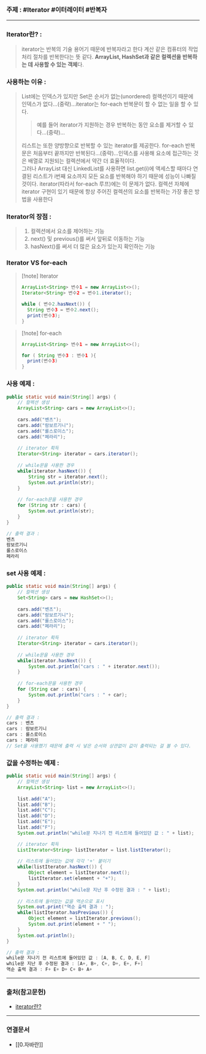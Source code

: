### 주제 : #Iterator #이터레이터 #반복자

___

### Iterator란? : 

> iterator는 반복의 기술 용어기 때문에 반복자라고 한다
> 계산 같은 컴퓨터의 작업 처리 절차를 반복한다는 뜻 같다.
> **ArrayList, HashSet과 같은 컬렉션을 반복하는 데 사용할 수 있는 객체**다. 

### 사용하는 이유 : 

> List에는 인덱스가 있지만 Set은 순서가 없는(unordered) 컬렉션이기 때문에 인덱스가 없다...(중략)...iterator는 for-each 반복문이 할 수 없는 일을 할 수 있다. 
>> 예를 들어 iterator가 지원하는 경우 반복하는 동안 요소를 제거할 수 있다...(중략)...
> 
> 리스트는 또한 양방향으로 반복할 수 있는 iterator를 제공한다. 
> for-each 반복문은 처음부터 끝까지만 반복된다...(중략)...인덱스를 사용해 요소에 접근하는 것은 배열로 지원되는 컬렉션에서 약간 더 효율적이다.  
> 그러나 ArrayList 대신 LinkedList를 사용하면 list.get(i)에 액세스할 때마다 연결된 리스트가 i번째 요소까지 모든 요소를 반복해야 하기 때문에 성능이 나빠질 것이다. 
> iterator(따라서 for-each 루프)에는 이 문제가 없다. 컬렉션 자체에 iterator 구현이 있기 때문에 항상 주어진 컬렉션의 요소를 반복하는 가장 좋은 방법을 사용한다

### Iterator의 장점  : 

> 1. 컬렉션에서 요소를 제어하는 기능  
> 2. next() 및 previous()를 써서 앞뒤로 이동하는 기능  
> 3. hasNext()를 써서 더 많은 요소가 있는지 확인하는 기능

### Iterator VS for-each  

>[!note] Iterator
>
> ``` java
> ArrayList<String> 변수1 = new ArrayList<>();
> Iterator<String> 변수2 = 변수1.iterator();
> 
> while ( 변수2.hasNext()) {
> 	String 변수3 = 변수2.next();
> 	print(변수3);
> }
>```



>[!note] for-each
>``` java
> ArrayList<String> 변수1 = new ArrayList<>();
> 
> for ( String 변수3 : 변수1 ){
> 	print(변수3)
> }
>```

### 사용 예제 : 

``` java
public static void main(String[] args) { 
	// 컬렉션 생성 
	ArrayList<String> cars = new ArrayList<>(); 
	
	cars.add("벤츠"); 
	cars.add("람보르기니"); 
	cars.add("롤스로이스"); 
	cars.add("페라리"); 
	
	// iterator 획득 
	Iterator<String> iterator = cars.iterator(); 
	
	// while문을 사용한 경우 
	while(iterator.hasNext()) { 
		String str = iterator.next(); 
		System.out.println(str); 
	} 
		
	// for-each문을 사용한 경우 
	for (String str : cars) { 
		System.out.println(str); 
	} 
}
```

``` java
// 출력 결과 :
벤츠 
람보르기니 
롤스로이스 
페라리
```

### set 사용 예제 : 

``` java
public static void main(String[] args) { 
	// 컬렉션 생성 
	Set<String> cars = new HashSet<>(); 
	
	cars.add("벤츠"); 
	cars.add("람보르기니"); 
	cars.add("롤스로이스"); 
	cars.add("페라리"); 
	
	// iterator 획득
	Iterator<String> iterator = cars.iterator(); 
	
	// while문을 사용한 경우 
	while(iterator.hasNext()) { 
		System.out.println("cars : " + iterator.next()); 
	} 
	
	// for-each문을 사용한 경우 
	for (String car : cars) { 
		System.out.println("cars : " + car); 
	} 
}
```

``` java
// 출력 결과 :
cars : 벤츠 
cars : 람보르기니 
cars : 롤스로이스 
cars : 페라리
// Set을 사용했기 때문에 출력 시 넣은 순서와 상관없이 값이 출력되는 걸 볼 수 있다.
```

### 값을 수정하는 예제 :

``` java
public static void main(String[] args) { 
	// 컬렉션 생성 
	ArrayList<String> list = new ArrayList<>(); 
	
	list.add("A");
	list.add("B"); 
	list.add("C"); 
	list.add("D"); 
	list.add("E"); 
	list.add("F"); 
	System.out.println("while문 지나기 전 리스트에 들어있던 값 : " + list); 

	// iterator 획득
	ListIterator<String> listIterator = list.listIterator(); 
	
	// 리스트에 들어있는 값에 각각 '+' 붙이기 
	while(listIterator.hasNext()) { 
		Object element = listIterator.next(); 
		listIterator.set(element + "+"); 
	} 
	System.out.println("while문 지난 후 수정된 결과 : " + list); 
	
	// 리스트에 들어있는 값을 역순으로 표시 
	System.out.print("역순 출력 결과 : "); 
	while(listIterator.hasPrevious()) { 
		Object element = listIterator.previous(); 
		System.out.print(element + " "); 
	} 
	System.out.println(); 
}
```

``` java
// 출력 결과 :
while문 지나기 전 리스트에 들어있던 값 : [A, B, C, D, E, F] 
while문 지난 후 수정된 결과 : [A+, B+, C+, D+, E+, F+] 
역순 출력 결과 : F+ E+ D+ C+ B+ A+
```

___

### 출처(참고문헌)

- [iterator란?](https://onlyfor-me-blog.tistory.com/319)

___

### 연결문서

- [[0.자바란]]